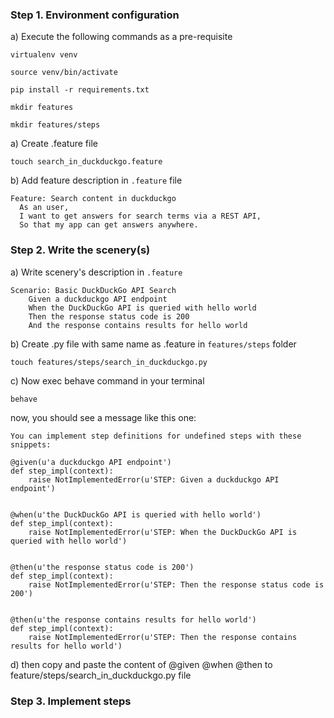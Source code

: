 
### Step 1. Environment configuration

a) Execute the following commands as a pre-requisite

`virtualenv venv`

`source venv/bin/activate`

`pip install -r requirements.txt`

`mkdir features`

`mkdir features/steps`

a) Create .feature file

`touch search_in_duckduckgo.feature`

b) Add feature description in `.feature` file

```
Feature: Search content in duckduckgo
  As an user,
  I want to get answers for search terms via a REST API,
  So that my app can get answers anywhere.
```

### Step 2. Write the scenery(s)

a) Write scenery's description in `.feature` 

```
Scenario: Basic DuckDuckGo API Search
    Given a duckduckgo API endpoint
    When the DuckDuckGo API is queried with hello world
    Then the response status code is 200
    And the response contains results for hello world
```

b) Create .py file with same name as .feature in `features/steps` folder

`touch features/steps/search_in_duckduckgo.py`

c) Now exec behave command in your terminal

`behave`

now, you should see a message like this one:

```
You can implement step definitions for undefined steps with these snippets:

@given(u'a duckduckgo API endpoint')
def step_impl(context):
    raise NotImplementedError(u'STEP: Given a duckduckgo API endpoint')


@when(u'the DuckDuckGo API is queried with hello world')
def step_impl(context):
    raise NotImplementedError(u'STEP: When the DuckDuckGo API is queried with hello world')


@then(u'the response status code is 200')
def step_impl(context):
    raise NotImplementedError(u'STEP: Then the response status code is 200')


@then(u'the response contains results for hello world')
def step_impl(context):
    raise NotImplementedError(u'STEP: Then the response contains results for hello world')
```

d) then copy and paste the content of @given @when @then to feature/steps/search_in_duckduckgo.py file

### Step 3. Implement steps

